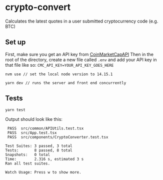 # crypto-convert

Calculates the latest quotes in a user submitted cryptocurrency code (e.g. BTC)

## Set up

First, make sure you get an API key from [CoinMarketCapAPI](https://coinmarketcap.com/api/)
Then in the root of the directory, create a new file called `.env` and add your API key in that file like so: `CMC_API_KEY=YOUR_API_KEY_GOES_HERE`

```shell
nvm use // set the local node version to 14.15.1
```

```shell
yarn dev // runs the server and front end concurrently
```

## Tests

```shell
yarn test
```

Output should look like this:

```shell
 PASS  src/common/APIUtils.test.tsx
 PASS  src/App.test.tsx
 PASS  src/components/CryptoConverter.test.tsx

Test Suites: 3 passed, 3 total
Tests:       8 passed, 8 total
Snapshots:   0 total
Time:        2.316 s, estimated 3 s
Ran all test suites.

Watch Usage: Press w to show more.

```
